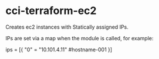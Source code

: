 # cci-terraform-ec2
Creates ec2 instances with Statically assigned IPs.

IPs are set via a map when the module is called, for example:

  
  
  ips = [{
   "0" = "10.101.4.11" #hostname-001
  }]

